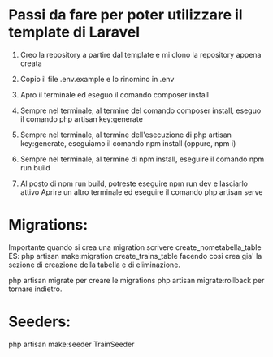 # Passi da fare per poter utilizzare il template di Laravel


1) Creo la repository a partire dal template e mi clono la repository appena creata

2) Copio il file .env.example e lo rinomino in .env

3) Apro il terminale ed eseguo il comando composer install

4) Sempre nel terminale, al termine del comando composer install, eseguo  il comando php artisan key:generate

5) Sempre nel terminale, al termine dell'esecuzione di php artisan key:generate, eseguiamo il comando npm install (oppure, npm i)

6) Sempre nel terminale, al termine di npm install, eseguire il comando npm run build

7) Al posto di npm run build, potreste eseguire npm run dev e lasciarlo attivo
Aprire un altro terminale ed eseguire il comando php artisan serve

# Migrations:

Importante quando si crea una migration scrivere create_nometabella_table ES: php artisan make:migration create_trains_table
facendo cosi crea gia' la sezione di creazione della tabella e di eliminazione.

php artisan migrate per creare le migrations
php artisan migrate:rollback per tornare indietro.

# Seeders:

php artisan make:seeder TrainSeeder